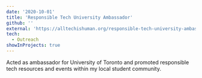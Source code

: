 ```yaml
---
date: '2020-10-01'
title: 'Responsible Tech University Ambassador'
github: ''
external: 'https://alltechishuman.org/responsible-tech-university-ambassadors#U'
tech:
  - Outreach
showInProjects: true
---
```


Acted as ambassador for University of Toronto and promoted responsible tech resources and events within my local student community.
